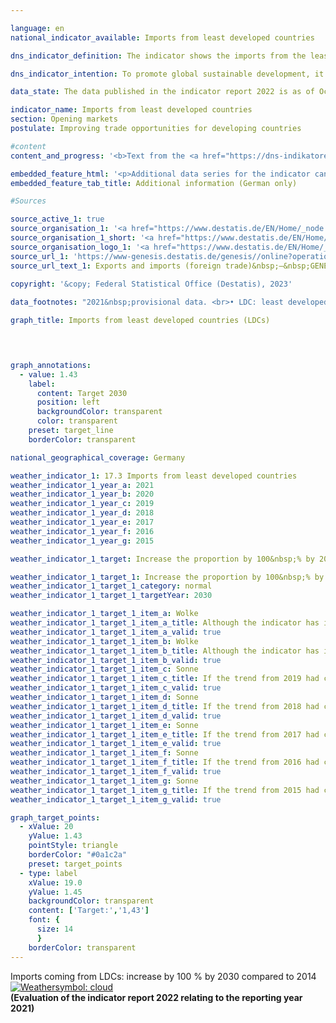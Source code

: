 ```yaml
---

language: en    
national_indicator_available: Imports from least developed countries    

dns_indicator_definition: The indicator shows the imports from the least developed countries (<abbr title="Least developed countries" tabindex="0">LDCs</abbr>) as a proportion of all imports to Germany, measured in euros.    

dns_indicator_intention: To promote global sustainable development, it is important to improve trading opportunities of developing and emerging countries. Developing and emerging countries need an open and fair trading system that will allow them to offer raw materials as well as processed products on the world market. The Federal Government has therefore set itself the target of doubling the proportion of imports from <abbr title="Least developed countries" tabindex="0">LDCs</abbr> between the years 2014&nbsp;and 2030.    

data_state: The data published in the indicator report 2022 is as of Oct 31 2022. The data shown on this platform is updated regularly, so that more current data may be available online than published in the <a href="https://dns-indikatoren.de/en/publications_reports/">indicator report 2022</a>.    

indicator_name: Imports from least developed countries    
section: Opening markets    
postulate: Improving trade opportunities for developing countries    

#content     
content_and_progress: '<b>Text from the <a href="https://dns-indikatoren.de/en/publications_reports/">Indicator Report 2022&nbsp;</a></b><br><br>Information about imports to Germany is compiled from the foreign trade statistics of the Federal Statistical Office. In this case, the type of the imported goods is also recorded in detail in addition to their country of origin, their value and weight. The service sector is excluded from foreign trade statistics.<br><br>The various countries are classified as <abbr title="Least developed countries" tabindex="0">LDCs</abbr> based on the list of recipients of official development assistance kept by the Development Assistance Committee (<abbr title="Development Assistance Committee" tabindex="0">DAC</abbr>) of the Organisation for Economic Cooperation and Development (<abbr title="Organisation for Economic Co-operation and Development" tabindex="0">OECD</abbr>). The classifications valid in the respective year according to the <abbr title="Organisation for Economic Co-operation and Development" tabindex="0">OECD</abbr>-DAC are used for this indicator. If the status of a country changes, this will impact the indicator even if the value of imports from this country remains unchanged.<br><br>Due to reimports, duplicate counting in the numerator and denominator of the indicator cannot be excluded. The fact that the imports from <abbr title="Least developed countries" tabindex="0">LDCs</abbr> are viewed in relation to all German imports must also be taken into account. This means that the value of the indicator depends not only on the absolute quantity of imports from <abbr title="Least developed countries" tabindex="0">LDCs</abbr>, but also on the value of all imports. Alongside Germany’s total imports from <abbr title="Least developed countries" tabindex="0">LDCs</abbr>, the indicator also shows what share is made up of processed products. The intention here is to address the question, at least to some extent, as to whether Germany mainly uses <abbr title="Least developed countries" tabindex="0">LDCs</abbr> as sources of basic materials for industrially produced goods or whether the <abbr title="Least developed countries" tabindex="0">LDCs</abbr> themselves have a stake in the manufacturing process and the associated value creation. These include all goods not classified as raw materials in the classification according to product groups of the food and industrial economy (<abbr title="Classification of goods in the food and industrial economy in Foreign Trade Statistics" tabindex="0">EGW</abbr>). The term thus does not encompass products extracted from nature and not or hardly processed, such as petroleum, ores, timber in the rough or vegetable textile fibres. Conversely, cereals, vegetables, live animals, meat and milk are classified as processed products.<br><br>Imports from <abbr title="Least developed countries" tabindex="0">LDCs</abbr> as a proportion of all imports to Germany was 1.03&nbsp;% or 12.4&nbsp;billion euros in 2021&nbsp;(provisional results). This is an increase of more than 44.5&nbsp;% compared with 2014, when the share was just 0.71&nbsp;%. The share of imports of processed products from <abbr title="Least developed countries" tabindex="0">LDCs</abbr> increased even more sharply between 2014&nbsp;and 2021&nbsp;(+&nbsp;38.7&nbsp;%). In 2021, It has reached 0.91&nbsp;% of total imports to Germany (2014: 0.66&nbsp;%), which equates to a value of around 11.0&nbsp;billion euros. Despite the steady increase from 2014&nbsp;on, if the development of the last five years continues, it can be assumed that the target will be missed.<br><br>Closer analysis of the various countries of origin reveals that the largest amount of Germany’s imports from <abbr title="Least developed countries" tabindex="0">LDCs</abbr> in 2021&nbsp;came from Bangladesh (57.3&nbsp;%) or Cambodia (12.6&nbsp;%). If one looks not only at the <abbr title="Least developed countries" tabindex="0">LDCs</abbr> but at all developing and emerging countries, their share of total imports to Germany in 2021&nbsp;was 23.7&nbsp;%, and processed products from those countries accounted for 22.1&nbsp;%. China plays the most important role among all developing and emerging countries. Of all German imports in 2021, 1,203.2&nbsp;billion euros or 11.8&nbsp;% came from China alone, with processed goods making up 99.6&nbsp;%. Netherlands (8.8&nbsp;%) and the United States (6.0&nbsp;%) are the second and third most important trading partners concerning imports, respectively.'    

embedded_feature_html: '<p>Additional data series for the indicator can be found(<a href="https://dns-indikatoren.de/en/public/AddInfos/en/17_3.pdf" target="_blank" >here</a>.</p><br><small>Note: You can display the PDF document directly in your browser or download the PDF document and open it with a PDF reader of your choice. We will be happy to advise you.</small>'
embedded_feature_tab_title: Additional information (German only)    

#Sources    

source_active_1: true
source_organisation_1: '<a href="https://www.destatis.de/EN/Home/_node.html">Federal Statistical Office</a>'
source_organisation_1_short: '<a href="https://www.destatis.de/EN/Home/_node.html" target="_blank">Federal Statistical Office</a>'
source_organisation_logo_1: '<a href="https://www.destatis.de/EN/Home/_node.html" target="_blank"><img src="https://dns-indikatoren.de/public/OrgImgEn/destatis.png" alt="Federal Statistical Office" title=" Click here to visit the homepage of the organizationFederal Statistical Office" style="height:60px; width:148px; border: transparent"/></a>'
source_url_1: 'https://www-genesis.destatis.de/genesis//online?operation=table&code=51000-0007&bypass=true&levelindex=1&levelid=1669021022626&language=en'
source_url_text_1: Exports and imports (foreign trade)&nbsp;–&nbsp;GENESIS online 51000-0001
    
copyright: '&copy; Federal Statistical Office (Destatis), 2023'    

data_footnotes: "2021&nbsp;provisional data. <br>• LDC: least developed countries."    

graph_title: Imports from least developed countries (LDCs)    

    


graph_annotations:
  - value: 1.43
    label:
      content: Target 2030
      position: left
      backgroundColor: transparent
      color: transparent
    preset: target_line
    borderColor: transparent        

national_geographical_coverage: Germany    

weather_indicator_1: 17.3 Imports from least developed countries
weather_indicator_1_year_a: 2021
weather_indicator_1_year_b: 2020
weather_indicator_1_year_c: 2019
weather_indicator_1_year_d: 2018
weather_indicator_1_year_e: 2017
weather_indicator_1_year_f: 2016
weather_indicator_1_year_g: 2015

weather_indicator_1_target: Increase the proportion by 100&nbsp;% by 2030, compared to 2014

weather_indicator_1_target_1: Increase the proportion by 100&nbsp;% by 2030, compared to 2014
weather_indicator_1_target_1_category: normal
weather_indicator_1_target_1_targetYear: 2030

weather_indicator_1_target_1_item_a: Wolke
weather_indicator_1_target_1_item_a_title: Although the indicator has in 2021 been moving in the desired direction toward the target, if the trend had to continued, the target would have been missed in the target year by more than 20% of the difference between the target value and the value at that time.
weather_indicator_1_target_1_item_a_valid: true
weather_indicator_1_target_1_item_b: Wolke
weather_indicator_1_target_1_item_b_title: Although the indicator has in 2020 been moving in the desired direction toward the target, if the trend had to continued, the target would have been missed in the target year by more than 20% of the difference between the target value and the value at that time.
weather_indicator_1_target_1_item_b_valid: true
weather_indicator_1_target_1_item_c: Sonne
weather_indicator_1_target_1_item_c_title: If the trend from 2019 had continued, the target value would have been reached or missed by less than 5% of the difference between the target value and the value at that time.
weather_indicator_1_target_1_item_c_valid: true
weather_indicator_1_target_1_item_d: Sonne
weather_indicator_1_target_1_item_d_title: If the trend from 2018 had continued, the target value would have been reached or missed by less than 5% of the difference between the target value and the value at that time.
weather_indicator_1_target_1_item_d_valid: true
weather_indicator_1_target_1_item_e: Sonne
weather_indicator_1_target_1_item_e_title: If the trend from 2017 had continued, the target value would have been reached or missed by less than 5% of the difference between the target value and the value at that time.
weather_indicator_1_target_1_item_e_valid: true
weather_indicator_1_target_1_item_f: Sonne
weather_indicator_1_target_1_item_f_title: If the trend from 2016 had continued, the target value would have been reached or missed by less than 5% of the difference between the target value and the value at that time.
weather_indicator_1_target_1_item_f_valid: true
weather_indicator_1_target_1_item_g: Sonne
weather_indicator_1_target_1_item_g_title: If the trend from 2015 had continued, the target value would have been reached or missed by less than 5% of the difference between the target value and the value at that time.
weather_indicator_1_target_1_item_g_valid: true    

graph_target_points:
  - xValue: 20
    yValue: 1.43
    pointStyle: triangle
    borderColor: "#0a1c2a"
    preset: target_points
  - type: label
    xValue: 19.0
    yValue: 1.45
    backgroundColor: transparent
    content: ['Target:','1,43']
    font: {
      size: 14
      }
    borderColor: transparent    
---
```



<div>
  <div class="my-header">
    <label class="default">Imports coming from LDCs: increase by 100&nbsp;% by 2030&nbsp;compared to 2014
      <a href="https://dns-indikatoren.de/en/status"><img src="https://g205sdgs.github.io/sdg-indicators/public/Wettersymbole/Wolke.png" title="Although the indicator has in 2021 been moving in the desired direction toward the target, if the trend had to continued, the target would have been missed in the target year by more than 20% of the difference between the target value and the value at that time." alt="Weathersymbol: cloud"/>
      </a>
    </label>
  </div>
</div>
<div class="my-header-note">
  <label class="default"><b>(Evaluation of the indicator report 2022 relating to the reporting year 2021)
  </b></label>
</div>
